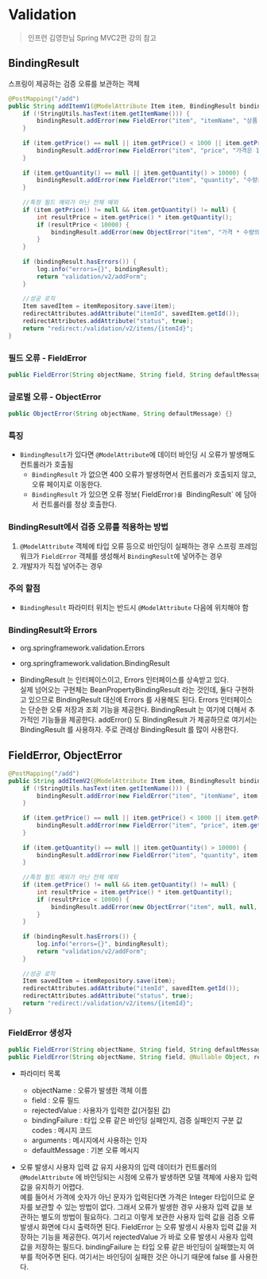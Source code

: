 # Validation

> 인프런 김영한님 Spring MVC2편 강의 참고


## BindingResult
스프링이 제공하는 검증 오류를 보관하는 객체


```java
@PostMapping("/add")
public String addItemV1(@ModelAttribute Item item, BindingResult bindingResult,RedirectAttributes redirectAttributes) {
    if (!StringUtils.hasText(item.getItemName())) { 
        bindingResult.addError(new FieldError("item", "itemName", "상품 이름은 필수입니다.")); 
    }
    
    if (item.getPrice() == null || item.getPrice() < 1000 || item.getPrice() > 1000000) {
        bindingResult.addError(new FieldError("item", "price", "가격은 1,000 ~ 1,000,000 까지 허용합니다."));
    }
    
    if (item.getQuantity() == null || item.getQuantity() > 10000) { 
        bindingResult.addError(new FieldError("item", "quantity", "수량은 최대 9,999 까지 허용합니다.")); 
    }
    
    //특정 필드 예외가 아닌 전체 예외
    if (item.getPrice() != null && item.getQuantity() != null) {
        int resultPrice = item.getPrice() * item.getQuantity();
        if (resultPrice < 10000) {
            bindingResult.addError(new ObjectError("item", "가격 * 수량의 합은 10,000원 이상이어야 합니다. 현재 값 = " + resultPrice));
        }
    }
    
    if (bindingResult.hasErrors()) {
        log.info("errors={}", bindingResult);
        return "validation/v2/addForm";
    }
    
    //성공 로직
    Item savedItem = itemRepository.save(item); 
    redirectAttributes.addAttribute("itemId", savedItem.getId()); 
    redirectAttributes.addAttribute("status", true);
    return "redirect:/validation/v2/items/{itemId}";
}
```

### 필드 오류 - FieldError
```java
public FieldError(String objectName, String field, String defaultMessage) {}
```

### 글로벌 오류 - ObjectError
```java
public ObjectError(String objectName, String defaultMessage) {}
```

### 특징
- `BindingResult`가 있다면 `@ModelAttribute`에 데이터 바인딩 시 오류가 발생해도 컨트롤러가 호출됨
  - `BindingResult` 가 없으면 400 오류가 발생하면서 컨트롤러가 호출되지 않고, 오류 페이지로 이동한다.
  - `BindingResult` 가 있으면 오류 정보( FieldError`)를 `BindingResult` 에 담아서 컨트롤러를 정상 호출한다.

### BindingResult에서 검증 오류를 적용하는 방법
1. `@ModelAttribute` 객체에 타입 오류 등으로 바인딩이 실패하는 경우 스프링 프레임워크가 `FieldError` 객체를 생성해서 `BindingResult`에 넣어주는 경우
2. 개발자가 직접 넣어주는 경우

### 주의 할점
- `BindingResult` 파라미터 위치는 반드시 `@ModelAttribute` 다음에 위치해야 함

### BindingResult와 Errors
- org.springframework.validation.Errors
- org.springframework.validation.BindingResult


- BindingResult 는 인터페이스이고, Errors 인터페이스를 상속받고 있다.<br/>
  실제 넘어오는 구현체는 BeanPropertyBindingResult 라는 것인데, 둘다 구현하고 있으므로 BindingResult 대신에 Errors 를 사용해도 된다. Errors 인터페이스는 단순한 오류 저장과 조회 기능을 제공한다. BindingResult 는 여기에 더해서 추가적인 기능들을 제공한다.
  addError() 도 BindingResult 가 제공하므로 여기서는 BindingResult 를 사용하자. 주로 관례상 BindingResult 를 많이 사용한다.

## FieldError, ObjectError
```java
@PostMapping("/add")
public String addItemV2(@ModelAttribute Item item, BindingResult bindingResult, RedirectAttributes redirectAttributes) {
    if (!StringUtils.hasText(item.getItemName())) {
        bindingResult.addError(new FieldError("item", "itemName", item.getItemName(), false, null, null, "상품 이름은 필수입니다.")); 
    }
    
    if (item.getPrice() == null || item.getPrice() < 1000 || item.getPrice() > 1000000) {
        bindingResult.addError(new FieldError("item", "price", item.getPrice(), false, null, null, "가격은 1,000 ~ 1,000,000 까지 허용합니다."));
    }
        
    if (item.getQuantity() == null || item.getQuantity() > 10000) {
        bindingResult.addError(new FieldError("item", "quantity", item.getQuantity(), false, null, null, "수량은 최대 9,999 까지 허용합니다."));
    }
    
    //특정 필드 예외가 아닌 전체 예외
    if (item.getPrice() != null && item.getQuantity() != null) {
        int resultPrice = item.getPrice() * item.getQuantity();
        if (resultPrice < 10000) {
            bindingResult.addError(new ObjectError("item", null, null, "가격 * 수량의 합은 10,000원 이상이어야 합니다. 현재 값 = " + resultPrice));
        }
    }
        
    if (bindingResult.hasErrors()) {
        log.info("errors={}", bindingResult);
        return "validation/v2/addForm";
    }
    
    //성공 로직
    Item savedItem = itemRepository.save(item); 
    redirectAttributes.addAttribute("itemId", savedItem.getId()); 
    redirectAttributes.addAttribute("status", true);
    return "redirect:/validation/v2/items/{itemId}";
}
```

### FieldError 생성자
```java
public FieldError(String objectName, String field, String defaultMessage);
public FieldError(String objectName, String field, @Nullable Object, rejectedValue, boolean bindingFailure, @Nullable String[] codes, @Nullable Object[] arguments, @Nullable String defaultMessage)
```
- 파라미터 목록
  - objectName : 오류가 발생한 객체 이름
  - field : 오류 필드
  - rejectedValue : 사용자가 입력한 값(거절된 값)
  - bindingFailure : 타입 오류 같은 바인딩 실패인지, 검증 실패인지 구분 값 codes : 메시지 코드
  - arguments : 메시지에서 사용하는 인자
  - defaultMessage : 기본 오류 메시지


- 오류 발생시 사용자 입력 값 유지
사용자의 입력 데이터가 컨트롤러의 `@ModelAttribute` 에 바인딩되는 시점에 오류가 발생하면 모델 객체에 사용자 입력 값을 유지하기 어렵다. <br/>
예를 들어서 가격에 숫자가 아닌 문자가 입력된다면 가격은 Integer 타입이므로 문자를 보관할 수 있는 방법이 없다. 그래서 오류가 발생한 경우 사용자 입력 값을 보관하는 별도의 방법이 필요하다. 그리고 이렇게 보관한 사용자 입력 값을 검증 오류 발생시 화면에 다시 출력하면 된다.
FieldError 는 오류 발생시 사용자 입력 값을 저장하는 기능을 제공한다.
여기서 rejectedValue 가 바로 오류 발생시 사용자 입력 값을 저장하는 필드다.
bindingFailure 는 타입 오류 같은 바인딩이 실패했는지 여부를 적어주면 된다. 여기서는 바인딩이 실패한 것은 아니기 때문에 false 를 사용한다.
